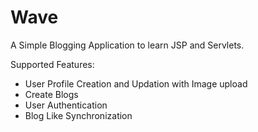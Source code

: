 # Wave
A Simple Blogging Application to learn JSP and Servlets.

Supported Features:
- User Profile Creation and Updation with Image upload
- Create Blogs
- User Authentication
- Blog Like Synchronization
